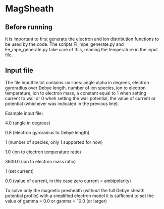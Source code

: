 # MagSheath
## Before running
It is important to first generate the electron and ion distribution functions to be used by the code.
The scripts Fi_mpe_generate.py and Fe_mpe_generate.py take care of this, reading the temperature in the input file.

## Input file
The file inputfile.txt contains six lines: angle alpha in degrees, electron gyroradius over Debye length, number of ion species, ion to electron temperature, ion to electron mass, a constant equal to 1 when setting current to wall or 0 wheh setting the wall potential, the value of current or potential (whichever was indicated in the previous line).

Example input file:

4.0 (angle in degrees)

0.8 (electron gyroradius to Debye length)

1 (number of species, only 1 supported for now)

1.0 (ion to electron temperature ratio)

3600.0 (ion to electron mass ratio)

1 (set current)

0.0 (value of current, in this case zero current = ambipolarity)

To solve only the magnetic presheath (without the full Debye sheath potential profile) with a simplified electron model it is sufficient to set the value of gamma = 0.0 or gamma = 10.0 (or larger)
